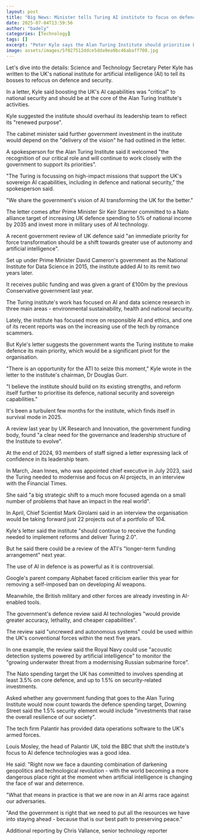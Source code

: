 ```yaml
---
layout: post
title: "Big News: Minister tells Turing AI institute to focus on defence"
date: 2025-07-04T13:59:56
author: "badely"
categories: [Technology]
tags: []
excerpt: "Peter Kyle says the Alan Turing Institute should prioritise boosting the UK's AI capabilities."
image: assets/images/5f027512ddce5dda9ea9bc46abaff708.jpg
---
```


Let's dive into the details: Science and Technology Secretary Peter Kyle has written to the UK's national institute for artificial intelligence (AI) to tell its bosses to refocus on defence and security.

In a letter, Kyle said boosting the UK's AI capabilities was "critical" to national security and should be at the core of the Alan Turing Institute's activities.

Kyle suggested the institute should overhaul its leadership team to reflect its "renewed purpose".

The cabinet minister said further government investment in the institute would depend on the "delivery of the vision" he had outlined in the letter.

A spokesperson for the Alan Turing Institute said it welcomed "the recognition of our critical role and will continue to work closely with the government to support its priorities".

"The Turing is focussing on high-impact missions that support the UK's sovereign AI capabilities, including in defence and national security," the spokesperson said.

"We share the government's vision of AI transforming the UK for the better."

The letter comes after Prime Minister Sir Keir Starmer committed to a Nato alliance target of increasing UK defence spending to 5% of national income by 2035 and invest more in military uses of AI technology.

A recent government review of UK defence said "an immediate priority for force transformation should be a shift towards greater use of autonomy and artificial intelligence".

Set up under Prime Minister David Cameron's government as the National Institute for Data Science in 2015, the institute added AI to its remit two years later.

It receives public funding and was given a grant of £100m by the previous Conservative government last year.

The Turing institute's work has focused on AI and data science research in three main areas - environmental sustainability, health and national security.

Lately, the institute has focused more on responsible AI and ethics, and one of its recent reports was on the increasing use of the tech by romance scammers.

But Kyle's letter suggests the government wants the Turing institute to make defence its main priority, which would be a significant pivot for the organisation.

"There is an opportunity for the ATI to seize this moment," Kyle wrote in the letter to the institute's chairman, Dr Douglas Gurr.

"I believe the institute should build on its existing strengths, and reform itself further to prioritise its defence, national security and sovereign capabilities."

It's been a turbulent few months for the institute, which finds itself in survival mode in 2025.

A review last year by UK Research and Innovation, the government funding body, found "a clear need for the governance and leadership structure of the Institute to evolve".

At the end of 2024, 93 members of staff signed a letter expressing lack of confidence in its leadership team.

In March, Jean Innes, who was appointed chief executive in July 2023, said the Turing needed to modernise and focus on AI projects, in an interview with the Financial Times.

She said "a big strategic shift to a much more focused agenda on a small number of problems that have an impact in the real world".

In April, Chief Scientist Mark Girolami said in an interview the organisation would be taking forward just 22 projects out of a portfolio of 104.

Kyle's letter said the institute "should continue to receive the funding needed to implement reforms and deliver Turing 2.0".

But he said there could be a review of the ATI's "longer-term funding arrangement" next year.

The use of AI in defence is as powerful as it is controversial.

Google's parent company Alphabet faced criticism earlier this year for removing a self-imposed ban on developing AI weapons.

Meanwhile, the British military and other forces are already investing in AI-enabled tools.

The government's defence review said AI technologies "would provide greater accuracy, lethality, and cheaper capabilities".

The review said "uncrewed and autonomous systems" could be used within the UK's conventional forces within the next five years.

In one example, the review said the Royal Navy could use "acoustic detection systems powered by artificial intelligence" to monitor the "growing underwater threat from a modernising Russian submarine force".

The Nato spending target the UK has committed to involves spending at least 3.5% on core defence, and up to 1.5% on security-related investments.

Asked whether any government funding that goes to the Alan Turing Institute would now count towards the defence spending target, Downing Street said the 1.5% security element would include "investments that raise the overall resilience of our society".

The tech firm Palantir has provided data operations software to the UK's armed forces.

Louis Mosley, the head of Palantir UK, told the BBC that shift the institute's focus to AI defence technologies was a good idea.

He said: "Right now we face a daunting combination of darkening geopolitics and technological revolution - with the world becoming a more dangerous place right at the moment when artificial intelligence is changing the face of war and deterrence.

"What that means in practice is that we are now in an AI arms race against our adversaries.

"And the government is right that we need to put all the resources we have into staying ahead - because that is our best path to preserving peace."

Additional reporting by Chris Vallance, senior technology reporter


